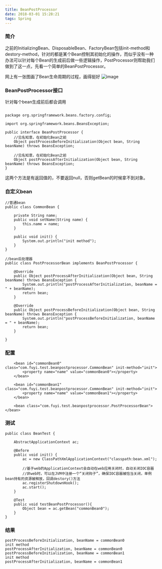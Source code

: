 ```yaml
---
title: BeanPostProcessor
date: 2018-03-01 15:28:21
tags: Spring
---
```


### 简介
之前的InitializingBean、DisposableBean、FactoryBean包括init-method和destory-method，针对的都是某个Bean控制其初始化的操作，而似乎没有一种办法可以针对每个Bean的生成前后做一些逻辑操作，PostProcessor则帮助我们做到了这一点，先看一个简单的BeanPostProcessor。

网上有一张图画了Bean生命周期的过程，画得挺好
![image](https://note.youdao.com/yws/api/personal/file/BBE9E4B8D22B491AB28ABCEC176A81B7?method=download&shareKey=3f8451258cff9847b8f668c2d0a3ae7f)

### BeanPostProcessor接口

针对每个bean生成前后都会调用
```

package org.springframework.beans.factory.config;

import org.springframework.beans.BeansException;

public interface BeanPostProcessor {
    //见名知意，在初始化Bean之前
    Object postProcessBeforeInitialization(Object bean, String beanName) throws BeansException;
    
    //见名知意，在初始化Bean之前
    Object postProcessAfterInitialization(Object bean, String beanName) throws BeansException;
}
```
这两个方法是有返回值的，不要返回null，否则getBean的时候拿不到对象。

### 自定义bean

```
//普通bean
public class CommonBean {

	private String name;
	public void setName(String name) {
		this.name = name;
	}
	
	public void init() {
		System.out.println("init method");
	}
}

//bean后处理器
public class PostProcessorBean implements BeanPostProcessor {

	@Override
	public Object postProcessAfterInitialization(Object bean, String beanName) throws BeansException {
		System.out.println("postProcessAfterInitialization, beanName = " + beanName);
		return bean;
	}

	@Override
	public Object postProcessBeforeInitialization(Object bean, String beanName) throws BeansException {
		System.out.println("postProcessBeforeInitialization, beanName = " + beanName);
		return bean;
	}

}

```
### 配置

```
	<bean id="commonBean0" class="com.fuyi.test.beanpostprocessor.CommonBean" init-method="init">
		<property name="name" value="commonBean0"></property>
	</bean>
	
	<bean id="commonBean1" class="com.fuyi.test.beanpostprocessor.CommonBean" init-method="init">
		<property name="name" value="commonBean1"></property>
	</bean>
	
	<bean class="com.fuyi.test.beanpostprocessor.PostProcessorBean"></bean>
```
### 测试

```
public class BeanTest {
	
	AbstractApplicationContext ac;
	
	@Before
	public void init() {
		ac = new ClassPathXmlApplicationContext("classpath:bean.xml");
		
		//基于web的ApplicationContext会自动在web应用关闭时，自动关闭IOC容器
		//非web时，可以在JVM中注册一个“关闭钩子”，确保IOC容器被恰当关闭，单例bean持有的资源被释放，回调destory()方法
		ac.registerShutdownHook();
		ac.start();
	}

	@Test
	public void testBeanPostProcessor(){
		Object bean = ac.getBean("commonBean0");
	}
}

```
### 结果
```
postProcessBeforeInitialization, beanName = commonBean0
init method
postProcessAfterInitialization, beanName = commonBean0
postProcessBeforeInitialization, beanName = commonBean1
init method
postProcessAfterInitialization, beanName = commonBean1
```

